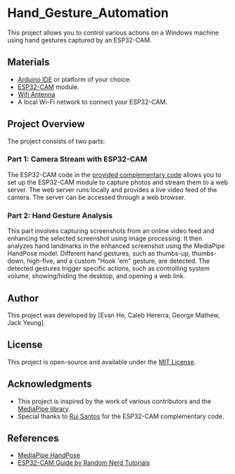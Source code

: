 # Hand_Gesture_Automation

This project allows you to control various actions on a Windows machine using hand gestures captured by an ESP32-CAM. 

## Materials

- [Arduino IDE](https://www.arduino.cc/en/software) or platform of your choice.
- [ESP32-CAM]([https://randomnerdtutorials.com/esp32-cam-ai-thinker-review-pinout-flashing-arduino/](https://www.amazon.com/ESP32-CAM-MB-Aideepen-ESP32-CAM-Bluetooth-Arduino/dp/B0948ZFTQZ/ref=nav_signin?pd_rd_w=6Gozh&content-id=amzn1.sym.76a0b561-a7b4-41dc-9467-a85a2fa27c1c&pf_rd_p=76a0b561-a7b4-41dc-9467-a85a2fa27c1c&pf_rd_r=ZC7J1YECAFRRQ63EQSP6&pd_rd_wg=SEUPN&pd_rd_r=3a202dec-62d0-456d-b5b6-d29e17673c41&pd_rd_i=B0948ZFTQZ&psc=1)) module.
- [Wifi Antenna]([https://www.amazon.com/Diymall-Antenna-Antennas-Arduino-ESP-072pcs/dp/B00ZBJNO9O/ref=sr_1_2?crid=2X8JFRVZCAJ45&keywords=antenna+arduino&qid=1699657997&s=electronics&sprefix=antenna+arduino%2Celectronics%2C153&sr=1-2])
- A local Wi-Fi network to connect your ESP32-CAM.

## Project Overview

The project consists of two parts:

### Part 1: Camera Stream with ESP32-CAM

The ESP32-CAM code in the [provided complementary code](#complementary-code-for-uploading-images-to-a-web-server) allows you to set up the ESP32-CAM module to capture photos and stream them to a web server. The web server runs locally and provides a live video feed of the camera. The server can be accessed through a web browser.

### Part 2: Hand Gesture Analysis

This part involves capturing screenshots from an online video feed and enhancing the selected screenshot using image processing. It then analyzes hand landmarks in the enhanced screenshot using the MediaPipe HandPose model. Different hand gestures, such as thumbs-up, thumbs-down, high-five, and a custom "Hook 'em" gesture, are detected. The detected gestures trigger specific actions, such as controlling system volume, showing/hiding the desktop, and opening a web link. 

## Author

This project was developed by [Evan He, Caleb Hererra, George Mathew, Jack Yeung].

## License

This project is open-source and available under the [MIT License](LICENSE).

## Acknowledgments

- This project is inspired by the work of various contributors and the [MediaPipe library](https://mediapipe.dev/).
- Special thanks to [Rui Santos](https://RandomNerdTutorials.com) for the ESP32-CAM complementary code.

## References

- [MediaPipe HandPose](https://mediapipe.dev/solutions/hands)
- [ESP32-CAM Guide by Random Nerd Tutorials](https://randomnerdtutorials.com/esp32-cam-take-photo-display-web-server/)
